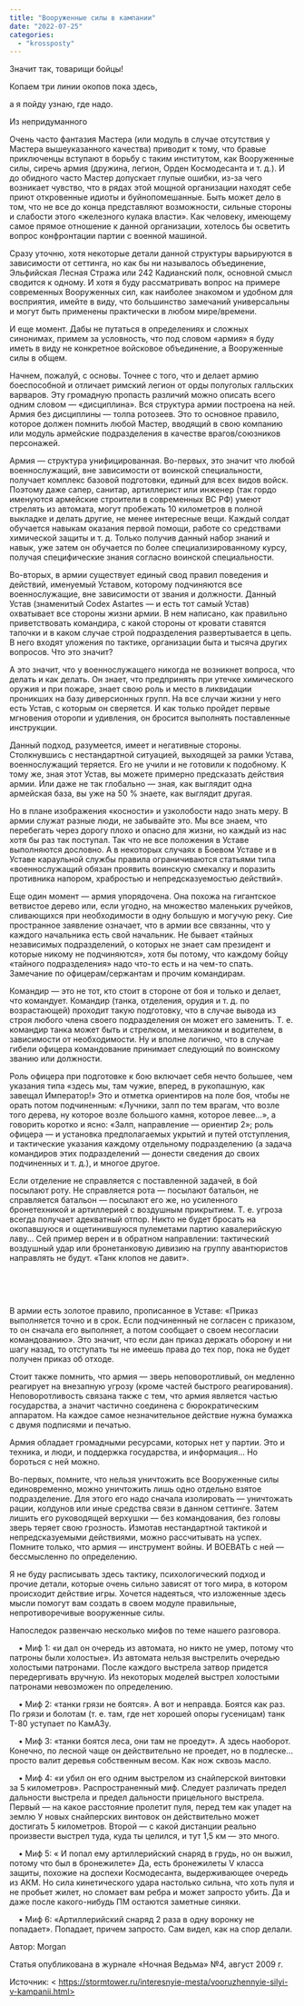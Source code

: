 ```yaml
---
title: "Вооруженные силы в кампании"
date: "2022-07-25"
categories: 
  - "krossposty"
---
```


Значит так, товарищи бойцы!

Копаем три линии окопов пока здесь,

а я пойду узнаю, где надо.

Из непридуманного

Очень часто фантазия Мастера (или модуль в случае отсутствия у Мастера вышеуказанного качества) приводит к тому, что бравые приключенцы вступают в борьбу с таким институтом, как Вооруженные силы, сиречь армия (дружина, легион, Орден Космодесанта и т. д.). И до обидного часто Мастер допускает глупые ошибки, из-за чего возникает чувство, что в рядах этой мощной организации находят себе приют откровенные идиоты и буйнопомешанные. Быть может дело в том, что не все до конца представляют возможности, сильные стороны и слабости этого «железного кулака власти». Как человеку, имеющему самое прямое отношение к данной организации, хотелось бы осветить вопрос конфронтации партии с военной машиной.

Сразу уточню, хотя некоторые детали данной структуры варьируются в зависимости от сеттинга, но как бы ни называлось объединение, Эльфийская Лесная Стража или 242 Кадианский полк, основной смысл сводится к одному. И хотя я буду рассматривать вопрос на примере современных Вооруженных сил, как наиболее знакомом и удобном для восприятия, имейте в виду, что большинство замечаний универсальны и могут быть применены практически в любом мире/времени.

И еще момент. Дабы не путаться в определениях и сложных синонимах, примем за условность, что под словом «армия» я буду иметь в виду не конкретное войсковое объединение, а Вооруженные силы в общем.

Начнем, пожалуй, с основы. Точнее с того, что и делает армию боеспособной и отличает римский легион от орды полуголых галльских варваров. Эту громадную пропасть различий можно описать всего одним словом — «дисциплина». Вся структура армии построена на ней. Армия без дисциплины — толпа ротозеев. Это то основное правило, которое должен помнить любой Мастер, вводящий в свою компанию или модуль армейские подразделения в качестве врагов/союзников персонажей.

Армия — структура унифицированная. Во-первых, это значит что любой военнослужащий, вне зависимости от воинской специальности, получает комплекс базовой подготовки, единый для всех видов войск. Поэтому даже сапер, санитар, артиллерист или инженер (так гордо именуются армейские строители в современных ВС РФ) умеют стрелять из автомата, могут пробежать 10 километров в полной выкладке и делать другие, не менее интересные вещи. Каждый солдат обучается навыкам оказания первой помощи, работе со средствами химической защиты и т. д. Только получив данный набор знаний и навык, уже затем он обучается по более специализированному курсу, получая специфические знания согласно воинской специальности.

Во-вторых, в армии существует единый свод правил поведения и действий, именуемый Уставом, которому подчиняются все военнослужащие, вне зависимости от звания и должности. Данный Устав (знаменитый Codex Astartes — и есть тот самый Устав) охватывает все стороны жизни армии. В нем написано, как правильно приветствовать командира, с какой стороны от кровати ставятся тапочки и в каком случае строй подразделения развертывается в цепь. В него входят уложения по тактике, организации быта и тысяча других вопросов. Что это значит?

А это значит, что у военнослужащего никогда не возникнет вопроса, что делать и как делать. Он знает, что предпринять при утечке химического оружия и при пожаре, знает свою роль и место в ликвидации проникших на базу диверсионных групп. На все случаи жизни у него есть Устав, с которым он сверяется. И как только пройдет первые мгновения оторопи и удивления, он бросится выполнять поставленные инструкции.

Данный подход, разумеется, имеет и негативные стороны. Столкнувшись с нестандартной ситуацией, выходящей за рамки Устава, военнослужащий теряется. Его не учили и не готовили к подобному. К тому же, зная этот Устав, вы можете примерно предсказать действия армии. Или даже не так глобально — зная, как выглядит одна армейская база, вы уже на 50 % знаете, как выглядит другая.

Но в плане изображения «косности» и узколобости надо знать меру. В армии служат разные люди, не забывайте это. Мы все знаем, что перебегать через дорогу плохо и опасно для жизни, но каждый из нас хотя бы раз так поступал. Так что не все положения в Уставе выполняются дословно. А в некоторых случаях в Боевом Уставе и в Уставе караульной службы правила ограничиваются статьями типа «военнослужащий обязан проявить воинскую смекалку и поразить противника напором, храбростью и непредсказуемостью действий».

Еще один момент — армия упорядочена. Она похожа на гигантское ветвистое дерево или, если угодно, на множество маленьких ручейков, сливающихся при необходимости в одну большую и могучую реку. Сие пространное заявление означает, что в армии все связанны, что у каждого начальника есть свой начальник. Не бывает «тайных независимых подразделений, о которых не знает сам президент и которые никому не подчиняются», хотя бы потому, что каждому бойцу «тайного подразделения» надо что-то есть и на чем-то спать. Замечание по офицерам/сержантам и прочим командирам.

Командир — это не тот, кто стоит в стороне от боя и только и делает, что командует. Командир (танка, отделения, орудия и т. д. по возрастающей) проходит такую подготовку, что в случае вывода из строя любого члена своего подразделения он может его заменить. Т. е. командир танка может быть и стрелком, и механиком и водителем, в зависимости от необходимости. Ну и вполне логично, что в случае гибели офицера командование принимает следующий по воинскому званию или должности.

Роль офицера при подготовке к бою включает себя нечто большее, чем указания типа «здесь мы, там чужие, вперед, в рукопашную, как завещал Император!» Это и отметка ориентиров на поле боя, чтобы не орать потом подчиненным: «Лучники, залп по тем врагам, что возле того дерева, ну которое возле большого камня, которое левее…», а говорить коротко и ясно: «Залп, направление — ориентир 2»; роль офицера — и установка предполагаемых укрытий и путей отступления, и тактические указания каждому отдельному подразделению (а задача командиров этих подразделений — донести сведения до своих подчиненных и т. д.), и многое другое.

Если отделение не справляется с поставленной задачей, в бой посылают роту. Не справляется рота — посылают батальон, не справляется батальон — посылают его же, но усиленного бронетехникой и артиллерией с воздушным прикрытием. Т. е. угроза всегда получает адекватный отпор. Никто не будет бросать на окопавшуюся и ощетинившуюся пулеметами партию кавалерийскую лаву… Сей пример верен и в обратном направлении: тактический воздушный удар или бронетанковую дивизию на группу авантюристов направлять не будут. «Танк клопов не давит».

 

 

В армии есть золотое правило, прописанное в Уставе: «Приказ выполняется точно и в срок. Если подчиненный не согласен с приказом, то он сначала его выполняет, а потом сообщает о своем несогласии командованию». Это значит, что если дан приказ держать оборону и ни шагу назад, то отступать ты не имеешь права до тех пор, пока не будет получен приказ об отходе.

Стоит также помнить, что армия — зверь неповоротливый, он медленно реагирует на внезапную угрозу (кроме частей быстрого реагирования). Неповоротливость связана также с тем, что армия является частью государства, а значит частично соединена с бюрократическим аппаратом. На каждое самое незначительное действие нужна бумажка с двумя подписями и печатью.

Армия обладает громадными ресурсами, которых нет у партии. Это и техника, и люди, и поддержка государства, и информация… Но бороться с ней можно.

Во-первых, помните, что нельзя уничтожить все Вооруженные силы единовременно, можно уничтожить лишь одно отдельно взятое подразделение. Для этого его надо сначала изолировать — уничтожать рации, колдунов или иные средства связи в данном сеттинге. Затем лишить его руководящей верхушки — без командования, без головы зверь теряет свою грозность. Измотав нестандартной тактикой и непредсказуемыми действиями, можно рассчитывать на успех. Помните только, что армия — инструмент войны. И ВОЕВАТЬ с ней — бессмысленно по определению.

Я не буду расписывать здесь тактику, психологический подход и прочие детали, которые очень сильно зависят от того мира, в котором происходит действие игры. Хочется надеяться, что изложенные здесь мысли помогут вам создать в своем модуле правильные, непротиворечивые вооруженные силы.

Напоследок развенчаю несколько мифов по теме нашего разговора.

    • Миф 1: «и дал он очередь из автомата, но никто не умер, потому что патроны были холостые». Из автомата нельзя выстрелить очередью холостыми патронами. После каждого выстрела затвор придется передергивать вручную. Из некоторых моделей выстрел холостыми патронами невозможен по определению.

    • Миф 2: «танки грязи не боятся». А вот и неправда. Боятся как раз. По грязи и болотам (т. е. там, где нет хорошей опоры гусеницам) танк Т-80 уступает по КамАЗу.

    • Миф 3: «танки боятся леса, они там не проедут». А здесь наоборот. Конечно, по лесной чаще он действительно не проедет, но в подлеске… просто валит деревья собственным весом. Как нож сквозь масло.

    • Миф 4: «и убил он его одним выстрелом из снайперской винтовки за 5 километров». Распространенный миф. Следует различать предел дальности выстрела и предел дальности прицельного выстрела. Первый — на какое расстояние пролетит пуля, перед тем как упадет на землю У новых снайперских винтовок он действительно может достигать 5 километров. Второй — с какой дистанции реально произвести выстрел туда, куда ты целился, и тут 1,5 км — это много.

    • Миф 5: « И попал ему артиллерийский снаряд в грудь, но он выжил, потому что был в бронежилете» Да, есть бронежилеты V класса защиты, похожие на доспехи Космодесанта, выдерживающее очередь из АКМ. Но сила кинетического удара настолько сильна, что хоть пуля и не пробьет жилет, но сломает вам ребра и может запросто убить. Да и даже после какого-нибудь ПМ остаются заметные синяки.

    • Миф 6: «Артиллерийский снаряд 2 раза в одну воронку не попадает». Попадает, причем запросто. Сам видел, как на спор делали.

Автор: Morgan

Статья опубликована в журнале «Ночная Ведьма» №4, август 2009 г.

Источник: < https://stormtower.ru/interesnyie-mesta/vooruzhennyie-silyi-v-kampanii.html>
